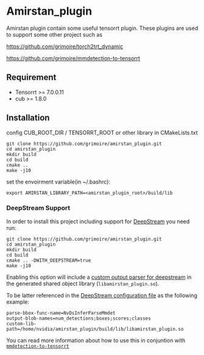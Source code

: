 # Amirstan_plugin

Amirstan plugin contain some useful tensorrt plugin.
These plugins are used to support some other project such as 

https://github.com/grimoire/torch2trt_dynamic 

https://github.com/grimoire/mmdetection-to-tensorrt


## Requirement

- Tensorrt >= 7.0.0.11
- cub >= 1.8.0

## Installation

config CUB_ROOT_DIR / TENSORRT_ROOT or other library in CMakeLists.txt

```shell
git clone https://github.com/grimoire/amirstan_plugin.git
cd amirstan_plugin
mkdir build
cd build
cmake ..
make -j10
```

set the envoirment variable(in ~/.bashrc):

```shell
export AMIRSTAN_LIBRARY_PATH=<amirstan_plugin_root>/build/lib
```

### DeepStream Support

In order to install this project including support for [DeepStream](https://developer.nvidia.com/deepstream-sdk) you need run:

```shell
git clone https://github.com/grimoire/amirstan_plugin.git
cd amirstan_plugin
mkdir build
cd build
cmake .. -DWITH_DEEPSTREAM=true
make -j10
```

Enabling this option will include  a [custom output parser for deepstream](https://docs.nvidia.com/metropolis/deepstream/dev-guide/index.html#page/DeepStream_Development_Guide/deepstream_custom_model.html#wwpID0E0RB0HA) in the generated shared object library (`libamirstan_plugin.so`).

To be latter referenced in the [DeepStream configuration file](https://docs.nvidia.com/metropolis/deepstream/dev-guide/index.html#page/DeepStream%20Plugins%20Development%20Guide/deepstream_plugin_details.html#wwpID0E04DB0HA) as the following example:

```
parse-bbox-func-name=NvDsInferParseMmdet
output-blob-names=num_detections;boxes;scores;classes
custom-lib-path=/home/nvidia/amirstan_plugin/build/lib/libamirstan_plugin.so
```

You can read more information about how to use this in conjuntion with [`mmdetection-to-tensorrt`](https://github.com/grimoire/mmdetection-to-tensorrt#deepstream)
